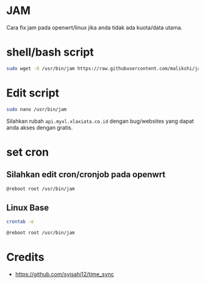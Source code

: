 # JAM
Cara fix jam pada openwrt/linux jika anda tidak ada kuota/data utama.
# shell/bash script

```sh
sudo wget -O /usr/bin/jam https://raw.githubusercontent.com/malikshi/jam/main/jam.sh && chmod +x /usr/bin/jam
```
# Edit script

```sh
sudo nano /usr/bin/jam
```

Silahkan rubah `api.myxl.xlaxiata.co.id` dengan bug/websites yang dapat anda akses dengan gratis.

# set cron

## Silahkan edit cron/cronjob pada openwrt

```sh
@reboot root /usr/bin/jam
```

## Linux Base

```sh
crontab -e
```

```sh
@reboot root /usr/bin/jam
```

# Credits

- https://github.com/syisahi12/time_sync